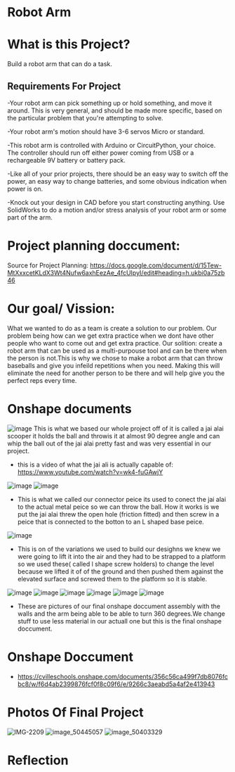 # Robot Arm
# What is this Project? 
Build a robot arm that can do a task.

## Requirements For Project 
-Your robot arm can pick something up or hold something, and move it around.  This is very general, and should be made more specific, based on the particular problem that you're attempting to solve.

-Your robot arm's motion should have 3-6 servos Micro or standard. 

-This robot arm is controlled with Arduino or CircuitPython, your choice.  The controller should run off either power coming from USB or a rechargeable 9V battery or battery pack.

-Like all of your prior projects, there should be an easy way to switch off the power, an easy way to change batteries, and some obvious indication when power is on.

-Knock out your design in CAD before you start constructing anything.  Use SolidWorks to do a motion and/or stress analysis of your robot arm or some part of the arm. 

# Project planning doccument:
Source for Project Planning:
https://docs.google.com/document/d/15Tew-MtXxxcetKLdX3Wt4Nufw6axhEezAe_4fcUIpyI/edit#heading=h.ukbi0a75zb46 

# Our goal/ Vission:
What we wanted to do as a team is create a solution to our problem. Our problem being how can we get extra practice when we dont have other people who want to come out and get extra practice. Our solition: create a robot arm that can be used as a multi-purpouse tool and can be there when the person is not.This is why we chose to make a robot arm that can throw baseballs and give you infeild repetitions when you need. Making this will eliminate the need for another person to be there and will help give you the perfect reps every time.

# Onshape documents 
![image](https://user-images.githubusercontent.com/113116205/228252030-547f0788-dd24-46d4-897a-e9394a541afd.png)
This is what we based our whole project off of it is called a jai alai scooper it holds the ball and throwis it at almost 90 degree angle and can whip the ball out of the jai alai pretty fast and was very essential in our project.

- this is a video of what the jai ali is actually capable of: https://www.youtube.com/watch?v=wk4-fuGAwjY

![image](https://user-images.githubusercontent.com/113116205/228253333-abcd3984-5490-450f-a9f3-8cc0a87c59f8.png)
![image](https://user-images.githubusercontent.com/113116205/228253504-3adfd3d6-4590-47cb-87a2-462effc2bb48.png)

- This is what we called our connector peice its used to conect the jai alai to the actual metal peice so we can throw the ball. How it works is we put the jai alai threw the open hole (friction fitted) and then screw in a peice that is connected to the botton to an L shaped base peice.

![image](https://user-images.githubusercontent.com/113116205/228255034-a1f2eb2d-ef10-4b09-9f2b-514ce2137940.png)

- This is on of the variations we used to build our desighns we knew we were going to lift it into the air and they had to be strapped to a platform so we used these( called l shape screw holders) to change the level because we lifted it of of the ground and then pushed them against the elevated surface and screwed them to the platform so it is stable.

![image](https://user-images.githubusercontent.com/113116205/228258049-55a11193-5c70-4fb2-8930-6919004440f8.png)
![image](https://user-images.githubusercontent.com/113116205/228258162-3137ef31-c18f-4a48-8ee1-6aedd0001f3f.png)
![image](https://user-images.githubusercontent.com/113116205/228258294-2da5d978-8b1b-469a-9ef8-278d7af61137.png)
![image](https://user-images.githubusercontent.com/113116205/228258455-16e856e2-5c4f-42de-82e5-58dae5b6e186.png)
![image](https://user-images.githubusercontent.com/113116205/228258660-affc144c-b90f-4056-8be8-3a65e897cd77.png)
![image](https://user-images.githubusercontent.com/113116205/228258746-dd44368d-8829-4be7-8636-70b526c16bc0.png)

- These are pictures of our final onshape doccument assembly with the walls and the arm being able to be able to turn 360 degrees.We change stuff to use less material in our actuall one but this is the final onshape doccument. 

# Onshape Doccument 
- https://cvilleschools.onshape.com/documents/356c56ca499f7db8076fcbc8/w/f6d4ab2399876fcf0f8c09f6/e/9266c3aeabd5a4af2e413943

# Photos Of Final Project
![IMG-2209](https://user-images.githubusercontent.com/91158978/228259502-d665096a-e785-485d-af83-426343239fdc.jpg)
![image_50445057](https://user-images.githubusercontent.com/91158978/228259522-ee10264c-3d3c-477f-a468-ec29ad1d4b8e.JPG)
![image_50403329](https://user-images.githubusercontent.com/91158978/228259537-6af1d40e-7f32-4f0e-8347-183dfa58d45a.JPG)


# Reflection
